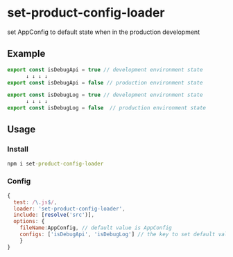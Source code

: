 # set-product-config-loader
set AppConfig to default state when in the production development

##  Example

```javascript
export const isDebugApi = true // development environment state
      ↓ ↓ ↓ ↓
export const isDebugApi = false // production environment state
```

```javascript
export const isDebugLog = true // development environment state
      ↓ ↓ ↓ ↓
export const isDebugLog = false  // production environment state
```

## Usage
### Install
```cmd
npm i set-product-config-loader
```
### Config
```Javascript
{
  test: /\.js$/,
  loader: 'set-product-config-loader',
  include: [resolve('src')],
  options: {
    fileName:AppConfig, // default value is AppConfig
    configs: ['isDebugApi', 'isDebugLog'] // the key to set default value 'false' or you can set defined value by this way ——configs: [{isDebugApi:false}]
    }
}
```
